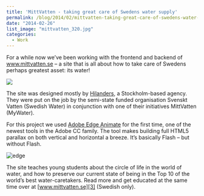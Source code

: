 ```yaml
---
title: 'MittVatten - taking great care of Swedens water supply'
permalink: /blog/2014/02/mittvatten-taking-great-care-of-swedens-water-supply/
date: "2014-02-26"
list_image: "mittvatten_320.jpg"
categories:
  - Work
---
```


For a while now we&#8217;ve been working with the frontend and backend of www.mittvatten.se &#8211; a site that is all about how to take care of Swedens perhaps greatest asset: its water!

<!--more-->

<img src="/img/blog/posts/2014/02/mittvatten1.jpg" >

The site was designed mostly by [Hilanders][1], a Stockholm-based agency. They were put on the job by the semi-state funded organisation Svenskt Vatten (Swedish Water) in conjunction
with one of their initiatives MittVatten (MyWater).

For this project we used [Adobe Edge Animate][2] for the first time, one of the newest tools in the Adobe CC family.
The tool makes building full HTML5 parallax on both vertical and horizontal a breeze. It&#8217;s basically Flash &#8211; but without Flash.

<img src="/img/blog/posts/2014/02/edge.png" alt="edge" />

The site teaches young students about the circle of life in the world of water, and how to preserve our current state of being in the Top 10 of the world&#8217;s best water-caretakers.
Read more and get educated at the same time over at [www.mittvatten.se][3] (Swedish only).

 [1]: http://www.hilanders.se
 [2]: http://html.adobe.com/edge/animate/
 [3]: http://www.mittvatten.se
